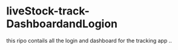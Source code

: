 # liveStock-track-DashboardandLogion
this ripo contails all the login and dashboard for the tracking app ..

